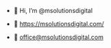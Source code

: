 - 👋 Hi, I’m @msolutionsdigital
- 👀 https://msolutionsdigital.com/

-  👀 office@msolutionsdigital.com

<!---
msolutionsdigital/msolutionsdigital is a ✨ special ✨ repository because its `README.md` (this file) appears on your GitHub profile.
You can click the Preview link to take a look at your changes.
--->
